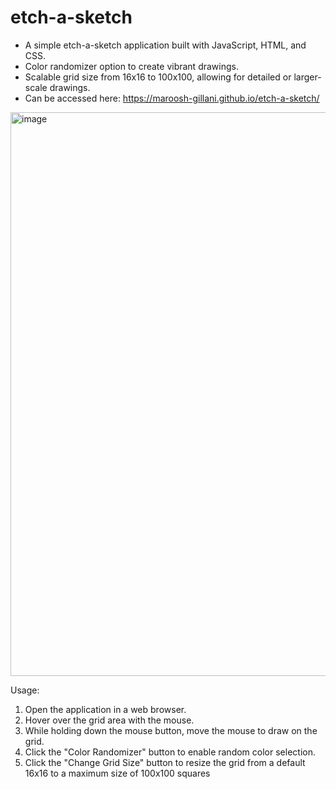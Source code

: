 # etch-a-sketch
* A simple etch-a-sketch application built with JavaScript, HTML, and CSS.
* Color randomizer option to create vibrant drawings.
* Scalable grid size from 16x16 to 100x100, allowing for detailed or larger-scale drawings.
* Can be accessed here: https://maroosh-gillani.github.io/etch-a-sketch/

<img width="902" alt="image" src="https://github.com/Maroosh-Gillani/etch-a-sketch/assets/76667567/3e8bfde7-0cf2-46b9-9a46-e5263eacaefa">



Usage:

1. Open the application in a web browser.
2. Hover over the grid area with the mouse.
3. While holding down the mouse button, move the mouse to draw on the grid.
4. Click the "Color Randomizer" button to enable random color selection.
5. Click the "Change Grid Size" button to resize the grid from a default 16x16 to a maximum size of 100x100 squares
